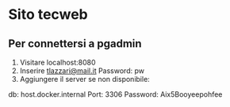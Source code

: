 # Sito tecweb
## Per connettersi a pgadmin
1. Visitare localhost:8080
2. Inserire tlazzari@mail.it Password: pw
3. Aggiungere il server se non disponibile: 

db: host.docker.internal
Port: 3306
Password: Aix5Booyeepohfee